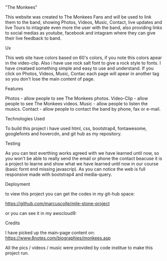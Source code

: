 "The Monkees"

This website was created to The Monkees Fans and will be used to link them to the band,
showing Photos, Videos, Music, Contact, live updates and live Tours
to intagrate even more the user with the band, also providing links to social medias
as youtube, facebook and intagram where they can give their live feedback to band.

Ux

This web site have colors based on 60's colors, if you note this colors apear in the video-clip.
Also i have use rock salt font to give a rock style to fonts.
I have creataed something simple and easy to use and understand.
If you click on Photos, Videos, Music, Contac each page will apear in another tag so you don't lose the main content of page.
 
 
Features

Photos - allow people to see The Monkees photos.
Video-Clip - allow people to see The Monkees videos.
Music - allow people to listen the musics.
Contact - allow people to contact the band by phone, fax or e-mail.

Technologies Used

To build this project i have used html, css, bootstrap4, fontawesome, googlefonts and hovercdn,
and git hub as my repository.

Testing

As you can test everthing works agreed with we have learned until now, so you won't be able to really send the email or phone the contact
beacuse it is a project to learne and show what we have learned until now in our course (basic fornt end missing javascrip).
As you can notice the web is full responsive made with bootstrap4 and media-query.

Deployment

to view this project you can get the codes in my git-hub space: 

https://github.com/marcuscolle/mile-stone-project

or you can see it in my awscloud9:



Credits

I have picked up the main-page content on: https://www.8notes.com/biographies/monkees.asp

All the pics / videos / music were provided by code institue to make this project run.
